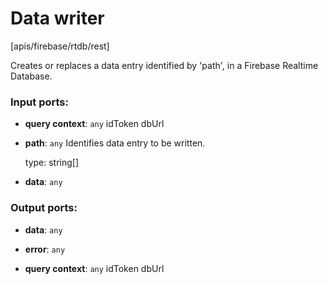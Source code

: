 # Data writer

[apis/firebase/rtdb/rest]

Creates or replaces a data entry  identified by 'path', in a Firebase Realtime Database.

### Input ports:

* __query context__: `any`
    idToken
    dbUrl



* __path__: `any`
    Identifies data entry to be written.
    
    type: string[]



* __data__: `any`


### Output ports:

* __data__: `any`


* __error__: `any`


* __query context__: `any`
    idToken
    dbUrl



